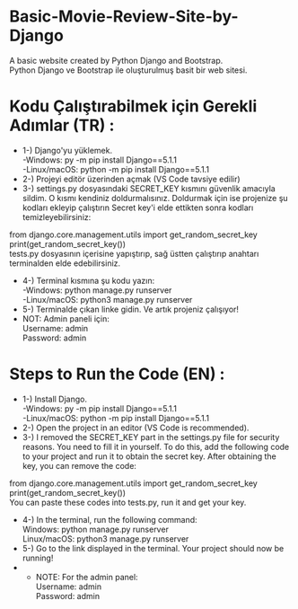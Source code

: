 # Basic-Movie-Review-Site-by-Django
A basic website created by Python Django and Bootstrap.  
Python Django ve Bootstrap ile oluşturulmuş basit bir web sitesi.

# Kodu Çalıştırabilmek için Gerekli Adımlar (TR) :
* 1-) Django'yu yüklemek.  
-Windows: py -m pip install Django==5.1.1  
-Linux/macOS: python -m pip install Django==5.1.1
* 2-) Projeyi editör üzerinden açmak (VS Code tavsiye edilir)
* 3-) settings.py dosyasındaki SECRET_KEY kısmını güvenlik amacıyla sildim. O kısmı kendiniz doldurmalısınız. Doldurmak için ise projenize şu kodları ekleyip çalıştırın Secret key'i elde ettikten sonra kodları temizleyebilirsiniz:
   
from django.core.management.utils import get_random_secret_key  
print(get_random_secret_key())  
tests.py dosyasının içerisine yapıştırıp, sağ üstten çalıştırıp anahtarı terminalden elde edebilirsiniz.  

* 4-) Terminal kısmına şu kodu yazın:  
-Windows: python manage.py runserver  
-Linux/macOS: python3 manage.py runserver
* 5-) Terminalde çıkan linke gidin. Ve artık projeniz çalışıyor!
* NOT: Admin paneli için:    
  Username: admin  
  Password: admin  

# Steps to Run the Code (EN) :  
* 1-) Install Django.  
-Windows: py -m pip install Django==5.1.1  
-Linux/macOS: python -m pip install Django==5.1.1
* 2-) Open the project in an editor (VS Code is recommended).
* 3-)  I removed the SECRET_KEY part in the settings.py file for security reasons. You need to fill it in yourself. To do this, add the following code to your project and run it to obtain the secret key. After obtaining the key, you can remove the code:
  
from django.core.management.utils import get_random_secret_key  
print(get_random_secret_key())  
You can paste these codes into tests.py, run it and get your key.    
* 4-) In the terminal, run the following command:  
Windows: python manage.py runserver  
Linux/macOS: python3 manage.py runserver
* 5-) Go to the link displayed in the terminal. Your project should now be running!
* * NOTE: For the admin panel:    
  Username: admin  
  Password: admin  
